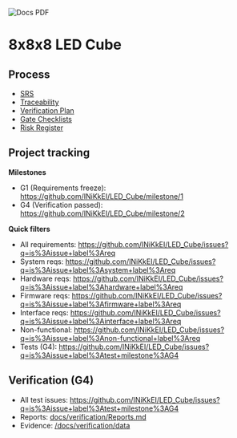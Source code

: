 ![Docs PDF](https://github.com/INiKkEI/LED_Cube/actions/workflows/docs-pdf.yml/badge.svg)

# 8x8x8 LED Cube

## Process
- [SRS](./docs/SRS.md)
- [Traceability](./docs/Traceability.csv)
- [Verification Plan](./docs/VerificationPlan.md)
- [Gate Checklists](./docs/Gate-Checklists.md)
- [Risk Register](./docs/Risks.csv)

## Project tracking

**Milestones**
- G1 (Requirements freeze): https://github.com/INiKkEI/LED_Cube/milestone/1
- G4 (Verification passed): https://github.com/INiKkEI/LED_Cube/milestone/2

**Quick filters**
- All requirements: https://github.com/INiKkEI/LED_Cube/issues?q=is%3Aissue+label%3Areq
- System reqs: https://github.com/INiKkEI/LED_Cube/issues?q=is%3Aissue+label%3Asystem+label%3Areq
- Hardware reqs: https://github.com/INiKkEI/LED_Cube/issues?q=is%3Aissue+label%3Ahardware+label%3Areq
- Firmware reqs: https://github.com/INiKkEI/LED_Cube/issues?q=is%3Aissue+label%3Afirmware+label%3Areq
- Interface reqs: https://github.com/INiKkEI/LED_Cube/issues?q=is%3Aissue+label%3Ainterface+label%3Areq
- Non-functional: https://github.com/INiKkEI/LED_Cube/issues?q=is%3Aissue+label%3Anon-functional+label%3Areq
- Tests (G4): https://github.com/INiKkEI/LED_Cube/issues?q=is%3Aissue+label%3Atest+milestone%3AG4

## Verification (G4)
- All test issues: https://github.com/INiKkEI/LED_Cube/issues?q=is%3Aissue+label%3Atest+milestone%3AG4
- Reports: [docs/verification/Reports.md](./docs/verification/Reports.md)
- Evidence: [/docs/verification/data](./docs/verification/data)

